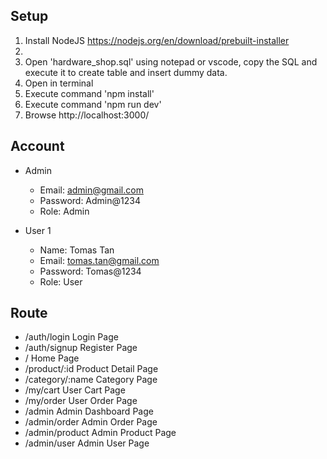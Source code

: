## Setup
1. Install NodeJS https://nodejs.org/en/download/prebuilt-installer
2. 
3. Open 'hardware_shop.sql' using notepad or vscode, copy the SQL and execute it to create table and insert dummy data.
4. Open in terminal
5. Execute command 'npm install' 
6. Execute command 'npm run dev'
7. Browse http://localhost:3000/

## Account
- Admin
  - Email: admin@gmail.com
  - Password: Admin@1234
  - Role: Admin

- User 1
  - Name: Tomas Tan
  - Email: tomas.tan@gmail.com
  - Password: Tomas@1234
  - Role: User


## Route
- /auth/login      Login Page
- /auth/signup     Register Page
- /                Home Page
- /product/:id     Product Detail Page
- /category/:name  Category Page
- /my/cart         User Cart Page
- /my/order        User Order Page
- /admin           Admin Dashboard Page
- /admin/order     Admin Order Page
- /admin/product   Admin Product Page
- /admin/user      Admin User Page

